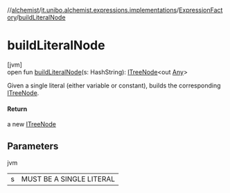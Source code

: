 //[alchemist](../../../index.md)/[it.unibo.alchemist.expressions.implementations](../index.md)/[ExpressionFactory](index.md)/[buildLiteralNode](build-literal-node.md)

# buildLiteralNode

[jvm]\
open fun [buildLiteralNode](build-literal-node.md)(s: HashString): [ITreeNode](../../it.unibo.alchemist.expressions.interfaces/-i-tree-node/index.md)<out [Any](https://kotlinlang.org/api/latest/jvm/stdlib/kotlin/-any/index.html)>

Given a single literal (either variable or constant), builds the corresponding [ITreeNode](../../it.unibo.alchemist.expressions.interfaces/-i-tree-node/index.md).

#### Return

a new [ITreeNode](../../it.unibo.alchemist.expressions.interfaces/-i-tree-node/index.md)

## Parameters

jvm

| | |
|---|---|
| s | MUST BE A SINGLE LITERAL |
